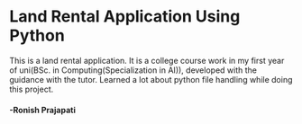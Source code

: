 <h1>Land Rental Application Using Python</h1>
<p> This is a land rental application. It is a college course work in my first year of uni(BSc. in Computing(Specialization in AI)), developed with the guidance with the tutor. Learned a lot about python file handling while doing this project.</p>
<h4>-Ronish Prajapati</h4>
